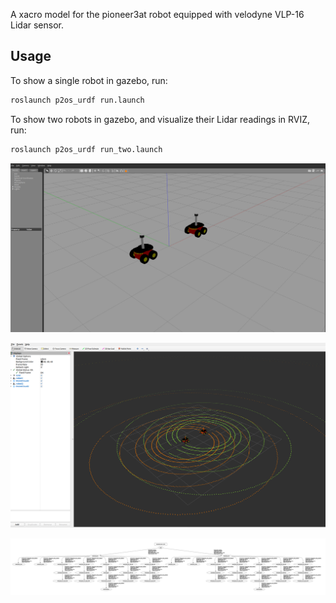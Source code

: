 A xacro model for the pioneer3at robot equipped with velodyne VLP-16 Lidar sensor.

## Usage

To show a single robot in gazebo, run:
```bash
roslaunch p2os_urdf run.launch
```

To show two robots in gazebo, and visualize their Lidar readings in RVIZ, run:
```bash
roslaunch p2os_urdf run_two.launch
```

![gazebo](./notes/gazebo.png)

![rviz](./notes/rviz.png)

![tf](./notes/tf.png)